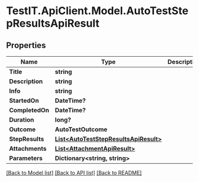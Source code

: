 # TestIT.ApiClient.Model.AutoTestStepResultsApiResult

## Properties

Name | Type | Description | Notes
------------ | ------------- | ------------- | -------------
**Title** | **string** |  | [optional] 
**Description** | **string** |  | [optional] 
**Info** | **string** |  | [optional] 
**StartedOn** | **DateTime?** |  | [optional] 
**CompletedOn** | **DateTime?** |  | [optional] 
**Duration** | **long?** |  | [optional] 
**Outcome** | **AutoTestOutcome** |  | [optional] 
**StepResults** | [**List&lt;AutoTestStepResultsApiResult&gt;**](AutoTestStepResultsApiResult.md) |  | [optional] 
**Attachments** | [**List&lt;AttachmentApiResult&gt;**](AttachmentApiResult.md) |  | [optional] 
**Parameters** | **Dictionary&lt;string, string&gt;** |  | [optional] 

[[Back to Model list]](../README.md#documentation-for-models) [[Back to API list]](../README.md#documentation-for-api-endpoints) [[Back to README]](../README.md)

